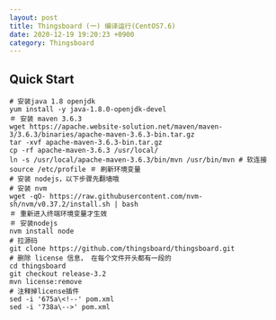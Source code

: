 ```yaml
---
layout: post
title: Thingsboard (一) 编译运行(CentOS7.6)
date: 2020-12-19 19:20:23 +0900
category: Thingsboard
---
```

## Quick Start
```shell
# 安装java 1.8 openjdk
yum install -y java-1.8.0-openjdk-devel
＃ 安装 maven 3.6.3
wget https://apache.website-solution.net/maven/maven-3/3.6.3/binaries/apache-maven-3.6.3-bin.tar.gz
tar -xvf apache-maven-3.6.3-bin.tar.gz
cp -rf apache-maven-3.6.3 /usr/local/
ln -s /usr/local/apache-maven-3.6.3/bin/mvn /usr/bin/mvn # 软连接
source /etc/profile ＃ 刷新环境变量 
# 安装 nodejs，以下步骤先翻墙哦
# 安装 nvm
wget -qO- https://raw.githubusercontent.com/nvm-sh/nvm/v0.37.2/install.sh | bash
＃ 重新进入终端环境变量才生效
＃ 安装nodejs
nvm install node
# 拉源码
git clone https://github.com/thingsboard/thingsboard.git
# 删除 license 信息， 在每个文件开头都有一段的
cd thingsboard
git checkout release-3.2
mvn license:remove
# 注释掉license插件
sed -i '675a\<!--' pom.xml
sed -i '738a\-->' pom.xml
```

<!--stackedit_data:
eyJoaXN0b3J5IjpbMjExMTE5NTc1Niw5MzI0Njg3NjAsLTEwNT
I4NDA3OTksMTQyODc1NTczNywtMTI2MTE0MjgwOCwxMzczMjI5
MDYwXX0=
-->